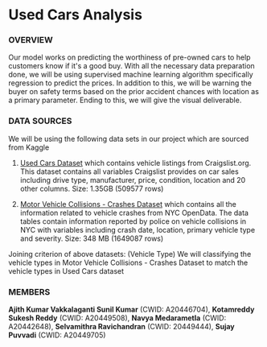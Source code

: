 # Used Cars Analysis
 
### OVERVIEW

Our model works on predicting the worthiness of pre-owned cars to help customers know if it's a good buy. With all the necessary data preparation done, we will be using supervised machine learning algorithm specifically regression to predict the prices. In addition to this, we will be warning the buyer on safety terms based on the prior accident chances with location as a primary parameter. Ending to this, we will give the visual deliverable.

### DATA SOURCES

We will be using the following data sets in our project which are sourced from Kaggle
1) [Used Cars Dataset](https://www.kaggle.com/austinreese/craigslist-carstrucks-data) which contains vehicle listings from Craigslist.org. This dataset contains all variables Craigslist provides on car sales including drive type, manufacturer, price, condition, location and 20 other columns. Size: 1.35GB (509577 rows)

2) [Motor Vehicle Collisions - Crashes Dataset](https://data.cityofnewyork.us/Public-Safety/Motor-Vehicle-Collisions-Crashes/h9gi-nx95) which contains all the information related to vehicle crashes from NYC OpenData. The data tables contain information reported by police on vehicle collisions in NYC with variables including crash date, location, primary vehicle type and severity. Size: 348 MB (1649087 rows)

Joining criterion of above datasets: (Vehicle Type) We will classifying the vehicle types in Motor Vehicle Collisions - Crashes Dataset to match the vehicle types in Used Cars dataset

### MEMBERS

**Ajith Kumar Vakkalaganti Sunil Kumar** (CWID: A20446704), **Kotamreddy Sukesh Reddy** (CWID: A20449508), **Navya Medarametla** (CWID: A20442648), **Selvamithra Ravichandran** (CWID: 20449444), **Sujay Puvvadi** (CWID: A20449705)
